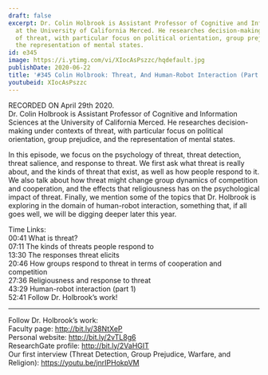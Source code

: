 ```yaml
---
draft: false
excerpt: Dr. Colin Holbrook is Assistant Professor of Cognitive and Information Sciences
  at the University of California Merced. He researches decision-making under contexts
  of threat, with particular focus on political orientation, group prejudice, and
  the representation of mental states.
id: e345
image: https://i.ytimg.com/vi/XIocAsPszzc/hqdefault.jpg
publishDate: 2020-06-22
title: '#345 Colin Holbrook: Threat, And Human-Robot Interaction (Part 1)'
youtubeid: XIocAsPszzc
---
```

RECORDED ON April 29th 2020.  
Dr. Colin Holbrook is Assistant Professor of Cognitive and Information Sciences at the University of California Merced. He researches decision-making under contexts of threat, with particular focus on political orientation, group prejudice, and the representation of mental states.

In this episode, we focus on the psychology of threat, threat detection, threat salience, and response to threat. We first ask what threat is really about, and the kinds of threat that exist, as well as how people respond to it. We also talk about how threat might change group dynamics of competition and cooperation, and the effects that religiousness has on the psychological impact of threat. Finally, we mention some of the topics that Dr. Holbrook is exploring in the domain of human-robot interaction, something that, if all goes well, we will be digging deeper later this year.

Time Links:  
00:41  What is threat?  
07:11  The kinds of threats people respond to  
13:30  The responses threat elicits  
20:46  How groups respond to threat in terms of cooperation and competition  
27:36  Religiousness and response to threat  
43:29  Human-robot interaction (part 1)  
52:41  Follow Dr. Holbrook’s work!

---

Follow Dr. Holbrook’s work:  
Faculty page: http://bit.ly/38NtXeP  
Personal website: http://bit.ly/2vTL8g6  
ResearchGate profile: http://bit.ly/2VaHGIT  
Our first interview (Threat Detection, Group Prejudice, Warfare, and Religion): https://youtu.be/jnrIPHokpVM
